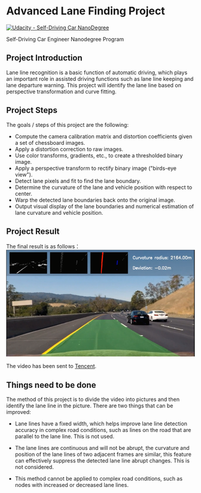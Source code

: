# Advanced Lane Finding Project 

[![Udacity - Self-Driving Car NanoDegree](https://s3.amazonaws.com/udacity-sdc/github/shield-carnd.svg)](http://www.udacity.com/drive)

Self-Driving Car Engineer Nanodegree Program

## Project Introduction

Lane line recognition is a basic function of automatic driving, which plays an important role in assisted driving functions such as lane line keeping and lane departure warning. This project will identify the lane line based on perspective transformation and curve fitting.

## Project Steps

The goals / steps of this project are the following: 
- Compute the camera calibration matrix and distortion coefficients given a set of chessboard images.
- Apply a distortion correction to raw images. 
- Use color transforms, gradients, etc., to create a thresholded binary image. 
- Apply a perspective transform to rectify binary image ("birds-eye view").
- Detect lane pixels and fit to find the lane boundary.
- Determine the curvature of the lane and vehicle position with respect to center. 
- Warp the detected lane boundaries back onto the original image. 
- Output visual display of the lane boundaries and numerical estimation of lane curvature and vehicle position. 

## Project Result

The final result is as follows：
![image](./image/车道线识别.png)

The video has been sent to [Tencent](https://v.qq.com/x/page/m0923upwoq3.html?).

## Things need to be done

The method of this project is to divide the video into pictures and then identify the lane line in the picture. There are two things that can be improved:

- Lane lines have a fixed width, which helps improve lane line detection accuracy in complex road conditions, such as lines on the road that are parallel to the lane line. This is not used.

- The lane lines are continuous and will not be abrupt, the curvature and position of the lane lines of two adjacent frames are similar, this feature can effectively suppress the detected lane line abrupt changes. This is not considered.

- This method cannot be applied to complex road conditions, such as nodes with increased or decreased lane lines.
